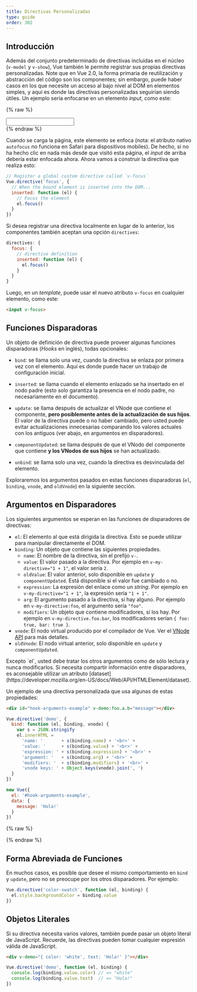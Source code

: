 ```yaml
---
title: Directivas Personalizadas
type: guide
order: 302
---
```


## Introducción

Además del conjunto predeterminado de directivas incluidas en el núcleo (`v-model` y `v-show`), Vue también le permite registrar sus propias directivas personalizadas. Note que en Vue 2.0, la forma primaria de reutilización y abstracción del código son los componentes; sin embargo, puede haber casos en los que necesite un acceso al bajo nivel al DOM en elementos simples, y aquí es donde las directivas personalizadas seguirían siendo útiles. Un ejemplo sería enfocarse en un elemento _input_, como este:

{% raw %}
<div id="simplest-directive-example" class="demo">
  <input v-focus>
</div>
<script>
Vue.directive('focus', {
  inserted: function (el) {
    el.focus()
  }
})
new Vue({
  el: '#simplest-directive-example'
})
</script>
{% endraw %}

Cuando se carga la página, este elemento se enfoca (nota: el atributo nativo `autofocus` no funciona en Safari para dispositivos mobiles). De hecho, si no ha hecho clic en nada más desde que visitó esta página, el _input_ de arriba debería estar enfocada ahora. Ahora vamos a construir la directiva que realiza esto:

``` js
// Register a global custom directive called `v-focus`
Vue.directive('focus', {
  // When the bound element is inserted into the DOM...
  inserted: function (el) {
    // Focus the element
    el.focus()
  }
})
```

Si desea registrar una directiva localmente en lugar de lo anterior, los componentes también aceptan una opción `directives`:

``` js
directives: {
  focus: {
    // directive definition
    inserted: function (el) {
      el.focus()
    }
  }
}
```

Luego, en un _template_, puede usar el nuevo atributo `v-focus` en cualquier elemento, como este:

``` html
<input v-focus>
```

## Funciones Disparadoras

Un objeto de definición de directiva puede proveer algunas funciones disparadoras (_Hooks_ en inglés), todas opcionales:

- `bind`: se llama solo una vez, cuando la directiva se enlaza por primera vez con el elemento. Aquí es donde puede hacer un trabajo de configuración inicial.

- `inserted`: se llama cuando el elemento enlazado se ha insertado en el nodo padre (esto solo garantiza la presencia en el nodo padre, no necesariamente en el documento).

- `update`: se llama después de actualizar el VNode que contiene el componente, __pero posiblemente antes de la actualización de sus hijos__. El valor de la directiva puede o no haber cambiado, pero usted puede evitar actualizaciones innecesarias comparando los valores actuales con los antiguos (ver abajo, en argumentos en disparadores).

- `componentUpdated`: se llama después de que el VNodo del componente que contiene __y los VNodos de sus hijos__ se han actualizado.

- `unbind`: se llama solo una vez, cuando la directiva es desvinculada del elemento.

Exploraremos los argumentos pasados en estas funciones disparadoras (`el`, `binding`, `vnode`, and `oldVnode`) en la siguiente sección.

## Argumentos en Disparadores

Los siguientes argumentos se esperan en las funciones de disparadores de directivas:

- `el`: El elemento al que está dirigida la directiva. Esto se puede utilizar para manipular directamente el DOM.
- `binding`: Un objeto que contiene las siguientes propiedades.
  - `name`: El nombre de la directiva, sin el prefijo `v-`.
  - `value`: El valor pasado a la directiva. Por ejemplo en `v-my-directive="1 + 1"`, el valor sería `2`.
  - `oldValue`: El valor anterior, solo disponible en `update` y `componentUpdated`. Está disponible si el valor fue cambiado o no.
  - `expression`: La expresión del enlace como un _string_. Por ejemplo en `v-my-directive="1 + 1"`, la expresión sería `"1 + 1"`.
  - `arg`: El argumento pasado a la directiva, si hay alguno. Por ejemplo en `v-my-directive:foo`, el argumento sería `"foo"`.
  - `modifiers`: Un objeto que contiene modificadores, si los hay. Por ejemplo en `v-my-directive.foo.bar`, los modificadores serían `{ foo: true, bar: true }`.
- `vnode`: El nodo virtual producido por el compilador de Vue. Ver el [VNode API](../api/#VNode-Interface) para más detalles.
- `oldVnode`: El nodo virtual anterior, solo disponible en `update` y `componentUpdated`.

<p class="tip">Excepto `el`, usted debe tratar los otros argumentos como de sólo lectura y nunca modificarlos. Si necesita compartir información entre disparadores, es aconsejable utilizar un atributo [dataset](https://developer.mozilla.org/en-US/docs/Web/API/HTMLElement/dataset).</p>

Un ejemplo de una directiva personalizada que usa algunas de estas propiedades:

``` html
<div id="hook-arguments-example" v-demo:foo.a.b="message"></div>
```

``` js
Vue.directive('demo', {
  bind: function (el, binding, vnode) {
    var s = JSON.stringify
    el.innerHTML =
      'name: '       + s(binding.name) + '<br>' +
      'value: '      + s(binding.value) + '<br>' +
      'expression: ' + s(binding.expression) + '<br>' +
      'argument: '   + s(binding.arg) + '<br>' +
      'modifiers: '  + s(binding.modifiers) + '<br>' +
      'vnode keys: ' + Object.keys(vnode).join(', ')
  }
})

new Vue({
  el: '#hook-arguments-example',
  data: {
    message: 'Hola!'
  }
})
```

{% raw %}
<div id="hook-arguments-example" v-demo:foo.a.b="message" class="demo"></div>
<script>
Vue.directive('demo', {
  bind: function (el, binding, vnode) {
    var s = JSON.stringify
    el.innerHTML =
      'name: '       + s(binding.name) + '<br>' +
      'value: '      + s(binding.value) + '<br>' +
      'expression: ' + s(binding.expression) + '<br>' +
      'argument: '   + s(binding.arg) + '<br>' +
      'modifiers: '  + s(binding.modifiers) + '<br>' +
      'vnode keys: ' + Object.keys(vnode).join(', ')
  }
})
new Vue({
  el: '#hook-arguments-example',
  data: {
    message: 'Hola!'
  }
})
</script>
{% endraw %}

## Forma Abreviada de Funciones

En muchos casos, es posible que desee el mismo comportamiento en `bind` y `update`, pero no se preocupe por los otros disparadores. Por ejemplo:

``` js
Vue.directive('color-swatch', function (el, binding) {
  el.style.backgroundColor = binding.value
})
```

## Objetos Literales

Si su directiva necesita varios valores, también puede pasar un objeto literal de JavaScript. Recuerde, las directivas pueden tomar cualquier expresión válida de JavaScript.

``` html
<div v-demo="{ color: 'white', text: 'Hola!' }"></div>
```

``` js
Vue.directive('demo', function (el, binding) {
  console.log(binding.value.color) // => "white"
  console.log(binding.value.text)  // => "Hola!"
})
```
